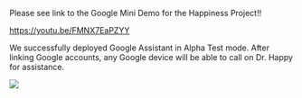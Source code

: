 
Please see link to the Google Mini Demo for the Happiness Project!!

https://youtu.be/FMNX7EaPZYY

We successfully deployed Google Assistant in Alpha Test mode.
After linking Google accounts, any Google device will be able to call on Dr. Happy for assistance.

<img src="https://imgur.com/wPygxa0">
